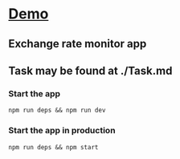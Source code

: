 # [Demo](https://currencies.ponasasilas.com)

## Exchange rate monitor app

## Task may be found at ./Task.md
### Start the app
```
npm run deps && npm run dev
```
### Start the app in production
```
npm run deps && npm start
```
